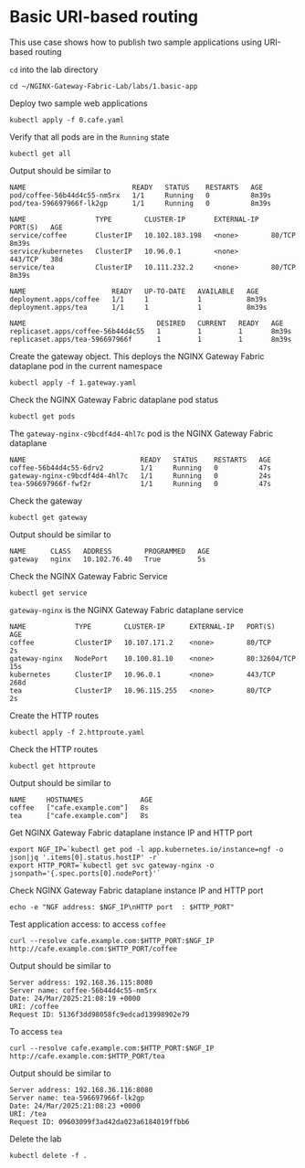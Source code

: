 # Basic URI-based routing

This use case shows how to publish two sample applications using URI-based routing

`cd` into the lab directory
```code
cd ~/NGINX-Gateway-Fabric-Lab/labs/1.basic-app
```

Deploy two sample web applications
```code
kubectl apply -f 0.cafe.yaml
```

Verify that all pods are in the `Running` state

```code
kubectl get all
```

Output should be similar to

```
NAME                          READY   STATUS    RESTARTS   AGE
pod/coffee-56b44d4c55-nm5rx   1/1     Running   0          8m39s
pod/tea-596697966f-lk2gp      1/1     Running   0          8m39s

NAME                 TYPE        CLUSTER-IP       EXTERNAL-IP   PORT(S)   AGE
service/coffee       ClusterIP   10.102.183.198   <none>        80/TCP    8m39s
service/kubernetes   ClusterIP   10.96.0.1        <none>        443/TCP   38d
service/tea          ClusterIP   10.111.232.2     <none>        80/TCP    8m39s

NAME                     READY   UP-TO-DATE   AVAILABLE   AGE
deployment.apps/coffee   1/1     1            1           8m39s
deployment.apps/tea      1/1     1            1           8m39s

NAME                                DESIRED   CURRENT   READY   AGE
replicaset.apps/coffee-56b44d4c55   1         1         1       8m39s
replicaset.apps/tea-596697966f      1         1         1       8m39s
```

Create the gateway object. This deploys the NGINX Gateway Fabric dataplane pod in the current namespace
```code
kubectl apply -f 1.gateway.yaml
```

Check the NGINX Gateway Fabric dataplane pod status
```
kubectl get pods
```

The `gateway-nginx-c9bcdf4d4-4hl7c` pod is the NGINX Gateway Fabric dataplane
```
NAME                            READY   STATUS    RESTARTS   AGE
coffee-56b44d4c55-6drv2         1/1     Running   0          47s
gateway-nginx-c9bcdf4d4-4hl7c   1/1     Running   0          24s
tea-596697966f-fwf2r            1/1     Running   0          47s
```

Check the gateway
```code
kubectl get gateway
```

Output should be similar to
```code
NAME      CLASS   ADDRESS        PROGRAMMED   AGE
gateway   nginx   10.102.76.40   True         5s
```

Check the NGINX Gateway Fabric Service
```code
kubectl get service
```

`gateway-nginx` is the NGINX Gateway Fabric dataplane service
```code
NAME            TYPE        CLUSTER-IP      EXTERNAL-IP   PORT(S)        AGE
coffee          ClusterIP   10.107.171.2    <none>        80/TCP         2s
gateway-nginx   NodePort    10.100.81.10    <none>        80:32604/TCP   15s
kubernetes      ClusterIP   10.96.0.1       <none>        443/TCP        268d
tea             ClusterIP   10.96.115.255   <none>        80/TCP         2s
```

Create the HTTP routes
```code
kubectl apply -f 2.httproute.yaml
```

Check the HTTP routes
```code
kubectl get httproute
```

Output should be similar to
```code
NAME     HOSTNAMES              AGE
coffee   ["cafe.example.com"]   8s
tea      ["cafe.example.com"]   8s
```

Get NGINX Gateway Fabric dataplane instance IP and HTTP port
```code
export NGF_IP=`kubectl get pod -l app.kubernetes.io/instance=ngf -o json|jq '.items[0].status.hostIP' -r`
export HTTP_PORT=`kubectl get svc gateway-nginx -o jsonpath='{.spec.ports[0].nodePort}'`
```

Check NGINX Gateway Fabric dataplane instance IP and HTTP port
```code
echo -e "NGF address: $NGF_IP\nHTTP port  : $HTTP_PORT"
```

Test application access: to access `coffee`
```code
curl --resolve cafe.example.com:$HTTP_PORT:$NGF_IP http://cafe.example.com:$HTTP_PORT/coffee
```

Output should be similar to
```code
Server address: 192.168.36.115:8080
Server name: coffee-56b44d4c55-nm5rx
Date: 24/Mar/2025:21:08:19 +0000
URI: /coffee
Request ID: 5136f3dd98058fc9edcad13998902e79
```

To access `tea`
```code
curl --resolve cafe.example.com:$HTTP_PORT:$NGF_IP http://cafe.example.com:$HTTP_PORT/tea
```

Output should be similar to
```code
Server address: 192.168.36.116:8080
Server name: tea-596697966f-lk2gp
Date: 24/Mar/2025:21:08:23 +0000
URI: /tea
Request ID: 09603099f3ad42da023a6184019ffbb6
```

Delete the lab

```code
kubectl delete -f .
```
